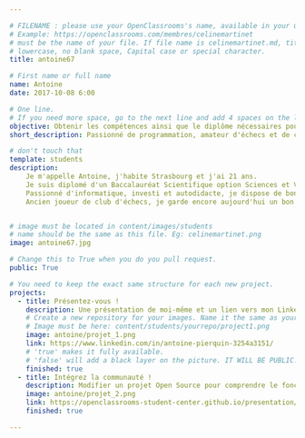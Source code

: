 ```yaml
---

# FILENAME : please use your OpenClassrooms's name, available in your url.
# Example: https://openclassrooms.com/membres/celinemartinet
# must be the name of your file. If file name is celinemartinet.md, title is celinemartinet.
# lowercase, no blank space, Capital case or special character.
title: antoine67

# First name or full name
name: Antoine
date: 2017-10-08 6:00

# One line.
# If you need more space, go to the next line and add 4 spaces on the left, as in 'description'.
objective: Obtenir les compétences ainsi que le diplôme nécessaires pour devenir développeur backend, voire full stack.
short_description: Passionné de programmation, amateur d'échecs et de composition musicale.

# don't touch that
template: students
description:
    Je m'appelle Antoine, j'habite Strasbourg et j'ai 21 ans.
    Je suis diplomé d'un Baccalauréat Scientifique option Sciences et Vie de la Terre obtenu au lycée La Doctrine Chrétienne à Strasbourg.
    Passionné d'informatique, investi et autodidacte, je dispose de bonnes connaissances en programmation orientée objet (Java, C++, Ruby) ainsi qu'en langages backend (PHP + SQL) et frontend (HTML5, CSS3, Javascript)
    Ancien joueur de club d'échecs, je garde encore aujourd'hui un bon niveau. Je compose aussi de la musique à mes heures perdues.


# image must be located in content/images/students
# name should be the same as this file. Eg: celinemartinet.png
image: antoine67.jpg

# Change this to True when you do you pull request.
public: True

# You need to keep the exact same structure for each new project.
projects:
  - title: Présentez-vous !
    description: Une présentation de moi-même et un lien vers mon LinkedIn.
    # Create a new repository for your images. Name it the same as your nickname and profile picture.
    # Image must be here: content/students/yourrepo/project1.png
    image: antoine/projet_1.png
    link: https://www.linkedin.com/in/antoine-pierquin-3254a3151/
    # 'true' makes it fully available.
    # 'false' will add a black layer on the picture. IT WILL BE PUBLIC!
    finished: true
  - title: Intégrez la communauté !
    description: Modifier un projet Open Source pour comprendre le fonctionnement de Git, de Github et des pull requests. 
    image: antoine/projet_2.png
    link: https://openclassrooms-student-center.github.io/presentation/students/ratus.html
    finished: true

---
```

